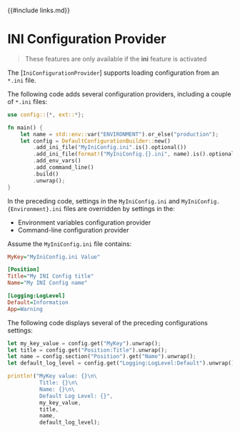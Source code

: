 {{#include links.md}}

# INI Configuration Provider

>These features are only available if the **ini** feature is activated

The [`IniConfigurationProvider`] supports loading configuration from an `*.ini` file.

The following code adds several configuration providers, including a couple of `*.ini` files:

```rust
use config::{*, ext::*};

fn main() {
    let name = std::env::var("ENVIRONMENT").or_else("production");
    let config = DefaultConfigurationBuilder::new()
        .add_ini_file("MyIniConfig.ini".is().optional())
        .add_ini_file(format!("MyIniConfig.{}.ini", name).is().optional())
        .add_env_vars()
        .add_command_line()
        .build()
        .unwrap();
}
```

In the preceding code, settings in the `MyIniConfig.ini` and `MyIniConfig.{Environment}.ini` files are overridden by settings in the:

- Environment variables configuration provider
- Command-line configuration provider

Assume the `MyIniConfig.ini` file contains:

```ini
MyKey="MyIniConfig.ini Value"

[Position]
Title="My INI Config title"
Name="My INI Config name"

[Logging:LogLevel]
Default=Information
App=Warning
```

The following code displays several of the preceding configurations settings:

```rust
let my_key_value = config.get("MyKey").unwrap();
let title = config.get("Position:Title").unwrap();
let name = config.section("Position").get("Name").unwrap();
let default_log_level = config.get("Logging:LogLevel:Default").unwrap();

println!("MyKey value: {}\n\
          Title: {}\n\
          Name: {}\n\
          Default Log Level: {}",
          my_key_value,
          title,
          name,
          default_log_level);
```
